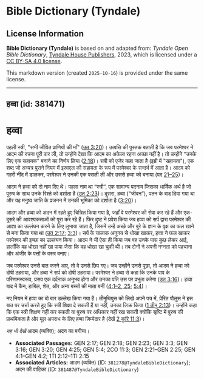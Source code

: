 # Bible Dictionary (Tyndale)

## License Information

**Bible Dictionary (Tyndale)** is based on and adapted from: _Tyndale Open Bible Dictionary_, [Tyndale House Publishers](https://tyndaleopenresources.com/), 2023, which is licensed under a [CC BY-SA 4.0 license](https://creativecommons.org/licenses/by-sa/4.0/legalcode.en).

This markdown version (created `2025-10-16`) is provided under the same license.



--------------------------------

## हव्वा (id: 381471)

हव्वा
=====

पहली स्त्री, "सभी जीवित प्राणियों की माँ" ([उत 3:20](https://ref.ly/Gen3:20))। उत्पत्ति की पुस्तक बताती है कि जब परमेश्वर ने आदम की रचना पूरी कर ली, तो उन्होंने देखा कि आदम का अकेला रहना अच्छा नहीं है। तो उन्होंने "उनके लिए एक सहायक" बनाने का निर्णय लिया ([2:18](https://ref.ly/Gen2:18))। स्त्री को एजेर कहा जाता है (इब्री में "सहायता"), एक शब्द जो अन्यत्र पुराने नियम में इस्राएल की सहायता के रूप में परमेश्वर के सन्दर्भ में आता है। आदम को गहरी नींद में डालकर, परमेश्वर ने उनकी एक पसली ली और उससे हव्वा को बनाया (पद [21–25](https://ref.ly/Gen2:21-Gen2:25))।

आदम ने हव्वा को दो नाम दिए थे। पहला नाम था “स्त्री”, एक सामान्य पदनाम जिसका धार्मिक अर्थ है जो पुरुष के साथ उनके रिश्ते को दर्शाता है ([उत 2:23](https://ref.ly/Gen2:23))। दूसरा, हव्वा (“जीवन”), पतन के बाद दिया गया था और यह मनुष्य जाति के प्रजनन में उनकी भूमिका को दर्शाता है ([3:20](https://ref.ly/Gen3:20))।

आदम और हव्वा को अदन में रहते हुए चित्रित किया गया है, जहाँ वे परमेश्वर की सेवा कर रहे हैं और एक\-दूसरे की आवश्यकताओं को पूरा कर रहे हैं। फिर दुष्ट ने प्रवेश किया जब हव्वा को सर्प द्वारा परमेश्वर की आज्ञा का उल्लंघन करने के लिए लुभाया जाता है, जिसमें उन्हें अच्छे और बुरे के ज्ञान के वृक्ष का फल खाने से मना किया गया था ([उत 2:17](https://ref.ly/Gen2:17); [3:3](https://ref.ly/Gen3:3))। सर्प के चालाक अनुनय से धोखा खाकर, हव्वा ने फल खाकर परमेश्वर की इच्छा का उल्लंघन किया। आदम ने भी ऐसा ही किया जब वह उनके पास कुछ लेकर आई, हालाँकि वह धोखा नहीं खा पाया जैसा कि वह धोखा खा चुकी थी। तब दोनों ने अपनी नग्नता को पहचाना और अंजीर के पत्तों के वस्त्र बनाए।

जब परमेश्वर उनसे बात करने आए, तो वे उनसे छिप गए। जब उन्होंने उनसे पूछा, तो आदम ने हव्वा को दोषी ठहराया, और हव्वा ने सर्प को दोषी ठहराया। परमेश्वर ने हव्वा से कहा कि उनके पाप के परिणामस्वरूप, प्रसव एक दर्दनाक अनुभव होगा और उनका पति उस पर प्रभुता करेगा ([उत 3:16](https://ref.ly/Gen3:16))। हव्वा बाद में कैन, हाबिल, शेत, और अन्य बच्चों की माता बनीं ([4:1–2, 25](https://ref.ly/Gen4:1-Gen4:2,Gen4:25); [5:4](https://ref.ly/Gen5:4))।

नए नियम में हव्वा का दो बार उल्लेख किया गया है। तीमुथियुस को लिखे अपने पत्र में, प्रेरित पौलुस ने इस बात पर चर्चा करते हुए कि स्त्री शिक्षा दे सकती हैं या नहीं, उनका ज़िक्र किया ([1 तीमु 2:13](https://ref.ly/1Tim2:13))। उन्होंने कहा कि एक स्त्री शिक्षण नहीं कर सकती या पुरुष पर अधिकार नहीं रख सकती क्योंकि सृष्टि में पुरुष की प्राथमिकता है और मूल अपराध के लिए हव्वा ज़िम्मेदार है (देखें [2 कुरि 11:3](https://ref.ly/2Cor11:3))।

*यह भी देखें* आदम (व्यक्ति); अदन का बगीचा।

* **Associated Passages:** GEN 2:17; GEN 2:18; GEN 2:23; GEN 3:3; GEN 3:16; GEN 3:20; GEN 4:25; GEN 5:4; 2CO 11:3; GEN 2:21–GEN 2:25; GEN 4:1–GEN 4:2; 1TI 2:12–1TI 2:15
* **Associated Articles:** आदम (व्यक्ति) (ID: `381278@TyndaleBibleDictionary`); अदन की वाटिका  (ID: `381487@TyndaleBibleDictionary`)

